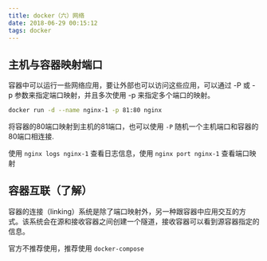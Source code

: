 ```yaml
---
title: docker（六）网络
date: 2018-06-29 00:15:12
tags: docker
---
```


## 主机与容器映射端口

容器中可以运行一些网络应用，要让外部也可以访问这些应用，可以通过 -P 或 -p 参数来指定端口映射，并且多次使用 -p 来指定多个端口的映射。

```bash
docker run -d --name nginx-1 -p 81:80 nginx
```

将容器的80端口映射到主机的81端口，也可以使用 `-P` 随机一个主机端口和容器的80端口相连接.

使用 `nginx logs nginx-1` 查看日志信息，使用 `nginx port nginx-1` 查看端口映射

## 容器互联（了解）

容器的连接（linking）系统是除了端口映射外，另一种跟容器中应用交互的方式。该系统会在源和接收容器之间创建一个隧道，接收容器可以看到源容器指定的信息。

官方不推荐使用，推荐使用 `docker-compose`